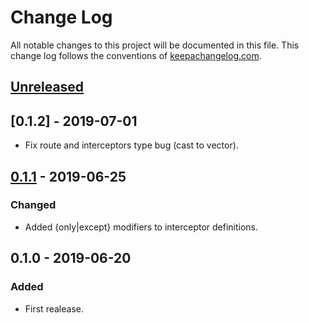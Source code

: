 # Change Log
All notable changes to this project will be documented in this file. This change log follows the conventions of [keepachangelog.com](http://keepachangelog.com/).

## [Unreleased]

## [0.1.2] - 2019-07-01
- Fix route and interceptors type bug (cast to vector).

## [0.1.1] - 2019-06-25
### Changed
- Added {only|except} modifiers to interceptor definitions.

## 0.1.0 - 2019-06-20
### Added
- First realease.

[Unreleased]: https://github.com/your-name/pedestal-controller/compare/0.1.1...HEAD
[0.1.1]: https://github.com/your-name/pedestal-controller/compare/0.1.0...0.1.1
